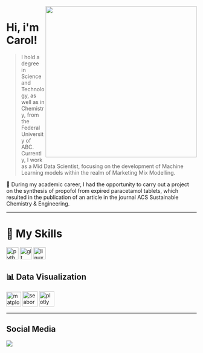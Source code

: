 <img align="right" height="400" src="https://media1.giphy.com/media/v1.Y2lkPTc5MGI3NjExYTFkYTdiZW1xMm9xczF0YzBwOGR6eTBsMTAxOWprN29xa2NibW9ndSZlcD12MV9pbnRlcm5hbF9naWZfYnlfaWQmY3Q9cw/fVPR3NSqLjVQFEPmP8/giphy.gif"/>


# Hi, i'm Carol!

> I hold a degree in Science and Technology, as well as in Chemistry, from the Federal University of ABC. Currently, I work as a Mid Data Scientist, focusing on the development of Machine Learning models within the realm of Marketing Mix Modelling.

 
🧪 During my academic career, I had the opportunity to carry out a project on the synthesis of propofol from expired paracetamol tablets, which resulted in the publication of an article in the journal ACS Sustainable Chemistry & Engineering.

---
# 🚀 My Skills

<div><img height="32" src="https://cdn.jsdelivr.net/gh/devicons/devicon/icons/python/python-original.svg" alt="python"/>
<img height="32" src="https://cdn.jsdelivr.net/gh/devicons/devicon/icons/git/git-original.svg" alt="git"/>
<img height="32" src="https://cdn.jsdelivr.net/gh/devicons/devicon/icons/linux/linux-original.svg" alt="linux"/></div>

## 📊 Data Visualization
<p align="center">
  <div>
    <img height="39" src='https://matplotlib.org/stable/_images/sphx_glr_logos2_003.png' alt="matplotlib" />
    <img height="40" src='https://seaborn.pydata.org/_images/logo-wide-lightbg.svg' alt="seaborn"/>
    <img height="40" src='https://upload.wikimedia.org/wikipedia/commons/8/8a/Plotly-logo.png' alt="plotly"/>
  </div>
</p>


---
## Social Media
    
   <div> <a href="https://www.linkedin.com/in/carollyny/"><img src="https://img.shields.io/badge/-LinkedIn-%230077B5?style=for-the-badge&logo=linkedin&logoColor=white" target="_blank"></a> </div>
 
</div>





